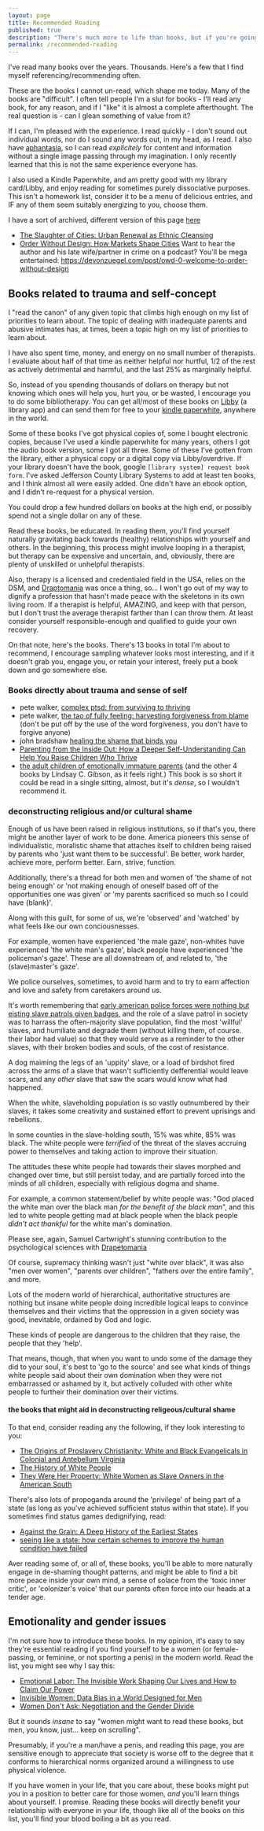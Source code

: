 ```yaml
---
layout: page
title: Recommended Reading
published: true
description: "There's much more to life than books, but if you're going to read some, here's a spot to start"
permalink: /recommended-reading
---
```


I've read many books over the years. Thousands. Here's a few that I find myself referencing/recommending often.

These are the books I cannot un-read, which shape me today. Many of the books are "difficult". I often tell people I'm a slut for books - I'll read any book, for any reason, and if I "like" it is almost a complete afterthought. The real question is - can I glean something of value from it?

If I can, I'm pleased with the experience. I read quickly - I don't sound out individual words, nor do I sound any words out, in my head, as I read. I also have [aphantasia](https://www.facebook.com/notes/2862324277332876/), so I can read _explicitely_ for content and information without a single image passing through my imagination. I only recently learned that this is not the same experience everyone has.

I also used a Kindle Paperwhite, and am pretty good with my library card/Libby, and enjoy reading for sometimes purely dissociative purposes. This isn't a homework list, consider it to be a menu of delicious entries, and IF any of them seem suitably energizing to you, choose them.

I have a sort of archived, different version of this page [here](https://josh.works/recommended-reading-part-two)


- [The Slaughter of Cities: Urban Renewal as Ethnic Cleansing](https://www.fidelitypress.org/book-products/the-slaughter-of-cities)
- [Order Without Design: How Markets Shape Cities](https://www.goodreads.com/book/show/39644188-order-without-design) Want to hear the author and his late wife/partner in crime on a podcast? You'll be mega entertained: https://devonzuegel.com/post/owd-0-welcome-to-order-without-design


## Books related to trauma and self-concept

I "read the canon" of any given topic that climbs high enough on my list of priorities to learn about. The topic of dealing with inadequate parents and abusive intimates has, at times, been a topic high on my list of priorities to learn about. 

I have also spent time, money, and energy on no small number of therapists. I evaluate about half of that time as neither helpful nor hurtful, 1/2 of the rest as actively detrimental and harmful, and the last 25% as marginally helpful.

So, instead of you spending thousands of dollars on therapy but not knowing which ones will help you, hurt you, or be wasted, I encourage you to do some bibliotherapy. You can get all/most of these books on [Libby](https://www.overdrive.com/apps/libby) (a library app) and can send them for free to your [kindle paperwhite](https://www.amazon.com/Kindle-Paperwhite-adjustable-Ad-Supported/dp/B08KTZ8249), anywhere in the world. 

Some of these books I've got physical copies of, some I bought electronic copies, because I've used a kindle paperwhite for many years, others I got the audio book version, some I got all three. Some of these I've gotten from the library, either a physical copy or a digital copy via Libby/overdrive. If your library doesn't have the book, google `[library system] request book form`. I've asked Jefferson County Library Systems to add at least ten books, and I think almost all were easily added. One didn't have an ebook option, and I didn't re-request for a physical version.

You could drop a few hundred dollars on books at the high end, or possibly spend not a single dollar on any of these. 

Read these books, be educated. In reading them, you'll find yourself naturally gravitating back towards (healthy) relationships with yourself and others. In the beginning, this process might involve looping in a therapist, but therapy can be expensive and uncertain, and, obviously, there are plenty of unskilled or unhelpful therapists. 

Also, therapy is a licensed and credentialed field in the USA, relies on the DSM, and [Draptomania](https://en.wikipedia.org/wiki/Drapetomania) was once a thing, so... I won't go out of my way to dignify a profession that hasn't made peace with the skeletons in its own living room. If a therapist is helpful, AMAZING, and keep with that person, but I don't trust the average therapist farther than I can throw them. At least consider yourself responsible-enough and qualified to guide your own recovery. 

On that note, here's the books. There's 13 books in total I'm about to recommend, I encourage sampling whatever looks most interesting, and if it doesn't grab you, engage you, or retain your interest, freely put a book down and go somewhere else. 

### Books directly about trauma and sense of self

- pete walker, [complex ptsd: from surviving to thriving](https://www.amazon.com/Complex-PTSD-Surviving-RECOVERING-CHILDHOOD/dp/1492871842)
- pete walker, [the tao of fully feeling: harvesting forgiveness from blame](https://www.amazon.com/Tao-Fully-Feeling-Harvesting-Forgiveness-ebook/dp/B017I3NRRO?ref_=ast_author_dp) (don't be put off by the use of the word forgiveness, you don't have to forgive anyone)
- john bradshaw [healing the shame that binds you](https://www.amazon.com/Healing-Shame-that-Binds-You-ebook/dp/B016P6GC9A/ref=sr_1_1?crid=3DT44LSD5SVSD&keywords=healing+the+shame+that+binds+you&qid=1698413851&s=digital-text&sprefix=healing+the+shame%2Cdigital-text%2C373&sr=1-1)
- [Parenting from the Inside Out: How a Deeper Self-Understanding Can Help You Raise Children Who Thrive](https://www.amazon.com/Parenting-Inside-Out-Self-Understanding-Anniversary-ebook/dp/B00HZ1E5BM/ref=sr_1_1?crid=1W733XLM0RA2Z&keywords=parenting+from+the+inside+out&qid=1698413876&s=digital-text&sprefix=parenting+from+the+%2Cdigital-text%2C344&sr=1-1)
- [the adult children of emotionally immature parents](https://www.amazon.com/Adult-Children-Emotionally-Immature-Parents-ebook/dp/B00TZE87S4?ref_=ast_author_dp) (and the other 4 books by Lindsay C. Gibson, as it feels right.) This book is so short it could be read in a single sitting, almost, but it's _dense_, so I wouldn't recommend it. 

### deconstructing religious and/or cultural shame

Enough of us have been raised in religious institutions, so if that's you, there might be another layer of work to be done. America pioneers this sense of individualistic, moralistic shame that attaches itself to children being raised by parents who 'just want them to be successful'. Be better, work harder, achieve more, perform better. Earn, strive, function.

Additionally, there's a thread for both men and women of 'the shame of not being enough' or 'not making enough of oneself based off of the opportunities one was given' or 'my parents sacrificed so much so I could have {blank}'. 

Along with this guilt, for some of us, we're 'observed' and 'watched' by what feels like our own conciousnesses. 

For example, women have experienced 'the male gaze', non-whites have experienced 'the white man's gaze', black people have experienced 'the policeman's gaze'. These are all downstream of, and related to, 'the (slave)master's gaze'. 

We police ourselves, sometimes, to avoid harm and to try to earn affection and love and safety from caretakers around us. 

It's worth remembering that [early american police forces were nothing but eisting slave patrols given badges](https://open.spotify.com/show/2ejvdShhn5D9tlVbb5vj9B), and the role of a slave patrol in society was to harrass the often-majority slave population, find the most 'willful' slaves, and humiliate and degrade them (without killing them, of course. their labor had value) so that they would serve as a reminder to the other slaves, with their broken bodies and souls, of the cost of resistance. 

A dog maiming the legs of an 'uppity' slave, or a load of birdshot fired across the arms of a slave that wasn't sufficiently defferential would leave scars, and any _other_ slave that saw the scars would know what had happened.

When the white, slaveholding population is so vastly outnumbered by their slaves, it takes some creativity and sustained effort to prevent uprisings and rebellions.

In some counties in the slave-holding south, 15% was white, 85% was black. The white people were _terrified_ of the threat of the slaves accruing power to themselves and taking action to improve their situation.

The attitudes these white people had towards their slaves morphed and changed over time, but still persist today, and are partially forced into the minds of all children, especially with religious dogma and shame. 

For example, a common statement/belief by white people was: "God placed the white man over the black man _for the benefit of the black man_", and this led to white people getting mad at black people when the black people _didn't act thankful_ for the white man's domination. 

Please see, again, Samuel Cartwright's stunning contribution to the psychological sciences with [Drapetomania](https://en.wikipedia.org/wiki/Drapetomania)

Of course, supremacy thinking wasn't just "white over black", it was also "men over women", "parents over children", "fathers over the entire family", and more. 

Lots of the modern world of hierarchical, authoritative structures are nothing but insane white people doing incredible logical leaps to convince themselves and their victims that the oppression in a given society was good, inevitable, ordained by God and logic. 

These kinds of people are dangerous to the children that they raise, the people that they 'help'. 

That means, though, that when you want to undo some of the damage they did to your soul, it's best to 'go to the source' and see what kinds of things white people said about their own domination when they were not embarrassed or ashamed by it, but actively colluded with other white people to furtheir their domination over their victims. 

#### the books that might aid in deconstructing religeous/cultural shame

To that end, consider reading any the following, if they look interesting to you:

- [The Origins of Proslavery Christianity: White and Black Evangelicals in Colonial and Antebellum Virginia](https://www.goodreads.com/book/show/2507760.The_Origins_of_Proslavery_Christianity?from_search=true&from_srp=true&qid=RxApdAuNZo&rank=1)
- [The History of White People](https://www.goodreads.com/book/show/6919721-the-history-of-white-people)
- [They Were Her Property: White Women as Slave Owners in the American South](https://www.goodreads.com/book/show/40887375-they-were-her-property?ac=1&from_search=true&qid=hpCcgRkOGN&rank=1)

There's also lots of propoganda around the 'privilege' of being part of a state (as long as you've achieved sufficient status within that state). If you sometimes find status games dedignifying, read:

- [Against the Grain: A Deep History of the Earliest States](https://www.amazon.com/Against-Grain-History-Earliest-States/dp/0300182910)
- [seeing like a state: how certain schemes to improve the human condition have failed](https://www.amazon.com/Seeing-Like-State-James-C-Scott-audiobook/dp/B07D2HZXB4/ref=sr_1_1?crid=2FHVDG0449OQY&keywords=seeing+like+a+state&qid=1698414800&s=books&sprefix=seeing+like+a+sta%2Cstripbooks%2C369&sr=1-1)

Aver reading some of, or all of, these books, you'll be able to more naturally engage in de-shaming thought patterns, and might be able to find a bit more peace inside your own mind, a sense of solace from the 'toxic inner critic', or 'colonizer's voice' that our parents often force into our heads at a tender age.

## Emotionality and gender issues 

I'm not sure how to introduce these books. In my opinion, it's easy to say they're essential reading if you find yourself to be a women (or female-passing, or feminine, or not sporting a penis) in the modern world. Read the list, you might see why I say this:

- [Emotional Labor: The Invisible Work Shaping Our Lives and How to Claim Our Power](https://www.amazon.com/Emotional-Labor-Invisible-Shaping-Lives-ebook/dp/B09XL76CVF/ref=tmm_kin_swatch_0?_encoding=UTF8&qid=1698414876&sr=1-1)
- [Invisible Women: Data Bias in a World Designed for Men](https://www.amazon.com/Invisible-Women-Data-World-Designed-ebook/dp/B07N1N6VKT/ref=sr_1_1?crid=1INU1SSL2WTSO&keywords=invisible+women&qid=1698414937&s=digital-text&sprefix=invisible+w%2Cdigital-text%2C607&sr=1-1)
- [Women Don't Ask: Negotiation and the Gender Divide](https://www.amazon.com/Women-Dont-Ask-Negotiation-Gender-ebook/dp/B08CR5GGZL/ref=sr_1_1?crid=3NDIVA561FH2R&keywords=women+don%27t+ask&qid=1698414974&s=digital-text&sprefix=women+don%27t+a%2Cdigital-text%2C369&sr=1-1)

But it sounds _insane_ to say "women might want to read these books, but men, you know, just... keep on scrolling". 

Presumably, if you're a man/have a penis, and reading this page, you are sensitive enough to appreciate that society is worse off to the degree that it conforms to hierarchical norms organized around a willingness to use physical violence. 

If you have women in your life, that you care about, these books might put you in a position to better care for those women, _and_ you'll learn things about yourself. I promise. Reading these books will directly benefit your relationship with everyone in your life, though like all of the books on this list, you'll find your blood boiling a bit as you read.








